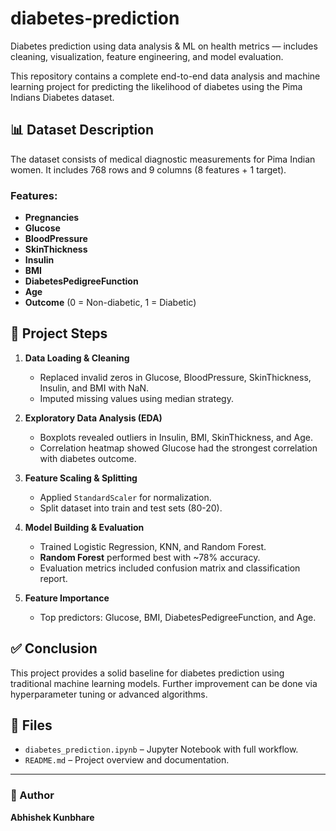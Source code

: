 # diabetes-prediction
Diabetes prediction using data analysis &amp; ML on health metrics — includes cleaning, visualization, feature engineering, and model evaluation.

This repository contains a complete end-to-end data analysis and machine learning project for predicting the likelihood of diabetes using the Pima Indians Diabetes dataset.

## 📊 Dataset Description
The dataset consists of medical diagnostic measurements for Pima Indian women. It includes 768 rows and 9 columns (8 features + 1 target).

### Features:
- **Pregnancies**
- **Glucose**
- **BloodPressure**
- **SkinThickness**
- **Insulin**
- **BMI**
- **DiabetesPedigreeFunction**
- **Age**
- **Outcome** (0 = Non-diabetic, 1 = Diabetic)

## 📌 Project Steps
1. **Data Loading & Cleaning**
   - Replaced invalid zeros in Glucose, BloodPressure, SkinThickness, Insulin, and BMI with NaN.
   - Imputed missing values using median strategy.

2. **Exploratory Data Analysis (EDA)**
   - Boxplots revealed outliers in Insulin, BMI, SkinThickness, and Age.
   - Correlation heatmap showed Glucose had the strongest correlation with diabetes outcome.

3. **Feature Scaling & Splitting**
   - Applied `StandardScaler` for normalization.
   - Split dataset into train and test sets (80-20).

4. **Model Building & Evaluation**
   - Trained Logistic Regression, KNN, and Random Forest.
   - **Random Forest** performed best with ~78% accuracy.
   - Evaluation metrics included confusion matrix and classification report.

5. **Feature Importance**
   - Top predictors: Glucose, BMI, DiabetesPedigreeFunction, and Age.

## ✅ Conclusion
This project provides a solid baseline for diabetes prediction using traditional machine learning models. Further improvement can be done via hyperparameter tuning or advanced algorithms.

## 📁 Files
- `diabetes_prediction.ipynb` – Jupyter Notebook with full workflow.
- `README.md` – Project overview and documentation.

---

### 🔗 Author
**Abhishek Kunbhare**
